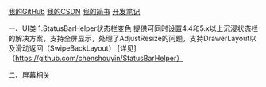 ﻿
[我的GitHub](https://github.com/chenshouyin?tab=repositories)
[我的CSDN](http://blog.csdn.net/e_inch_photo)
[我的简书](http://www.jianshu.com/u/303ec9abdc08)
[开发笔记](https://github.com/chenshouyin/DevNote)


一、UI类
1.StatusBarHelper状态栏变色
提供可同时设置4.4和5.x以上沉浸状态栏的解决方案，支持全屏显示，处理了AdjustResize的问题，支持DrawerLayout以及滑动返回（SwipeBackLayout） [详见]（https://github.com/chenshouyin/StatusBarHelper） 


二、屏幕相关